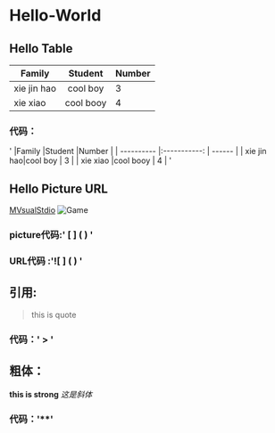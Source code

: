 # Hello-World

## Hello Table
|Family      |Student       |Number  |
| ---------- |:-----------: | ------ |
| xie jin hao|cool boy      | 3      |
| xie xiao   |cool booy     | 4      |
### 代码：
'
|Family      |Student       |Number  |
| ---------- |:-----------: | ------ |
| xie jin hao|cool boy      | 3      |
| xie xiao   |cool booy     | 4      |
'


## Hello Picture URL
[MVsualStdio](https://github.com/)
![Game](http://wx3.sinaimg.cn/mw690/0060lm7Tly1ftaj35xs4fj30de0d8mx6.jpg)
### picture代码:' [  ] (   )  '
### URL代码    :'![  ] (   )   '


## 引用:
> this is quote
### 代码：' > '

## 粗体：
**this is strong**
*这是斜体*
### 代码：'**'
